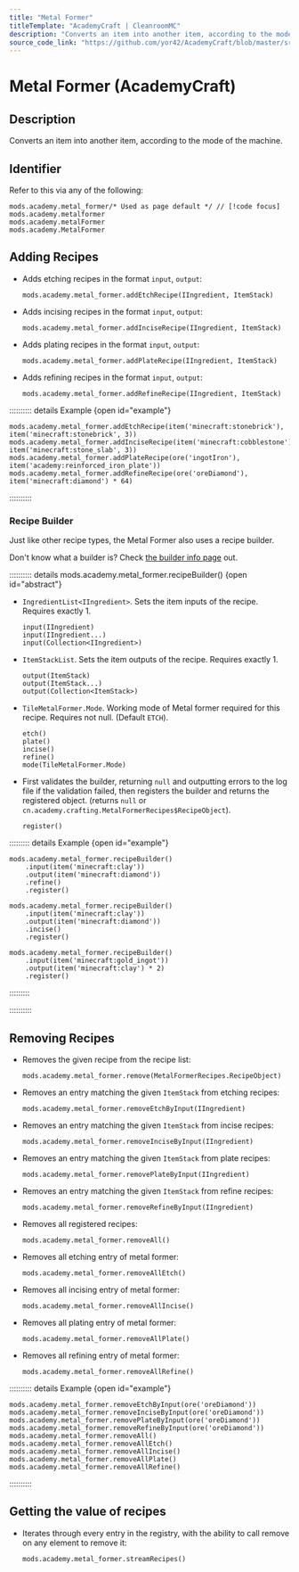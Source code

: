 ```yaml
---
title: "Metal Former"
titleTemplate: "AcademyCraft | CleanroomMC"
description: "Converts an item into another item, according to the mode of the machine."
source_code_link: "https://github.com/yor42/AcademyCraft/blob/master/src/main/java/cn/academy/support/groovyscript/modules/MetalFormer.java"
---
```


# Metal Former (AcademyCraft)

## Description

Converts an item into another item, according to the mode of the machine.

## Identifier

Refer to this via any of the following:

```groovy:no-line-numbers {1}
mods.academy.metal_former/* Used as page default */ // [!code focus]
mods.academy.metalformer
mods.academy.metalFormer
mods.academy.MetalFormer
```


## Adding Recipes

- Adds etching recipes in the format `input`, `output`:

    ```groovy:no-line-numbers
    mods.academy.metal_former.addEtchRecipe(IIngredient, ItemStack)
    ```

- Adds incising recipes in the format `input`, `output`:

    ```groovy:no-line-numbers
    mods.academy.metal_former.addInciseRecipe(IIngredient, ItemStack)
    ```

- Adds plating recipes in the format `input`, `output`:

    ```groovy:no-line-numbers
    mods.academy.metal_former.addPlateRecipe(IIngredient, ItemStack)
    ```

- Adds refining recipes in the format `input`, `output`:

    ```groovy:no-line-numbers
    mods.academy.metal_former.addRefineRecipe(IIngredient, ItemStack)
    ```

:::::::::: details Example {open id="example"}
```groovy:no-line-numbers
mods.academy.metal_former.addEtchRecipe(item('minecraft:stonebrick'), item('minecraft:stonebrick', 3))
mods.academy.metal_former.addInciseRecipe(item('minecraft:cobblestone'), item('minecraft:stone_slab', 3))
mods.academy.metal_former.addPlateRecipe(ore('ingotIron'), item('academy:reinforced_iron_plate'))
mods.academy.metal_former.addRefineRecipe(ore('oreDiamond'), item('minecraft:diamond') * 64)
```

::::::::::

### Recipe Builder

Just like other recipe types, the Metal Former also uses a recipe builder.

Don't know what a builder is? Check [the builder info page](../../getting_started/builder.md) out.

:::::::::: details mods.academy.metal_former.recipeBuilder() {open id="abstract"}
- `IngredientList<IIngredient>`. Sets the item inputs of the recipe. Requires exactly 1.

    ```groovy:no-line-numbers
    input(IIngredient)
    input(IIngredient...)
    input(Collection<IIngredient>)
    ```

- `ItemStackList`. Sets the item outputs of the recipe. Requires exactly 1.

    ```groovy:no-line-numbers
    output(ItemStack)
    output(ItemStack...)
    output(Collection<ItemStack>)
    ```

- `TileMetalFormer.Mode`. Working mode of Metal former required for this recipe. Requires not null. (Default `ETCH`).

    ```groovy:no-line-numbers
    etch()
    plate()
    incise()
    refine()
    mode(TileMetalFormer.Mode)
    ```

- First validates the builder, returning `null` and outputting errors to the log file if the validation failed, then registers the builder and returns the registered object. (returns `null` or `cn.academy.crafting.MetalFormerRecipes$RecipeObject`).

    ```groovy:no-line-numbers
    register()
    ```

::::::::: details Example {open id="example"}
```groovy:no-line-numbers
mods.academy.metal_former.recipeBuilder()
    .input(item('minecraft:clay'))
    .output(item('minecraft:diamond'))
    .refine()
    .register()

mods.academy.metal_former.recipeBuilder()
    .input(item('minecraft:clay'))
    .output(item('minecraft:diamond'))
    .incise()
    .register()

mods.academy.metal_former.recipeBuilder()
    .input(item('minecraft:gold_ingot'))
    .output(item('minecraft:clay') * 2)
    .register()
```

:::::::::

::::::::::

## Removing Recipes

- Removes the given recipe from the recipe list:

    ```groovy:no-line-numbers
    mods.academy.metal_former.remove(MetalFormerRecipes.RecipeObject)
    ```

- Removes an entry matching the given `ItemStack` from etching recipes:

    ```groovy:no-line-numbers
    mods.academy.metal_former.removeEtchByInput(IIngredient)
    ```

- Removes an entry matching the given `ItemStack` from incise recipes:

    ```groovy:no-line-numbers
    mods.academy.metal_former.removeInciseByInput(IIngredient)
    ```

- Removes an entry matching the given `ItemStack` from plate recipes:

    ```groovy:no-line-numbers
    mods.academy.metal_former.removePlateByInput(IIngredient)
    ```

- Removes an entry matching the given `ItemStack` from refine recipes:

    ```groovy:no-line-numbers
    mods.academy.metal_former.removeRefineByInput(IIngredient)
    ```

- Removes all registered recipes:

    ```groovy:no-line-numbers
    mods.academy.metal_former.removeAll()
    ```

- Removes all etching entry of metal former:

    ```groovy:no-line-numbers
    mods.academy.metal_former.removeAllEtch()
    ```

- Removes all incising entry of metal former:

    ```groovy:no-line-numbers
    mods.academy.metal_former.removeAllIncise()
    ```

- Removes all plating entry of metal former:

    ```groovy:no-line-numbers
    mods.academy.metal_former.removeAllPlate()
    ```

- Removes all refining entry of metal former:

    ```groovy:no-line-numbers
    mods.academy.metal_former.removeAllRefine()
    ```

:::::::::: details Example {open id="example"}
```groovy:no-line-numbers
mods.academy.metal_former.removeEtchByInput(ore('oreDiamond'))
mods.academy.metal_former.removeInciseByInput(ore('oreDiamond'))
mods.academy.metal_former.removePlateByInput(ore('oreDiamond'))
mods.academy.metal_former.removeRefineByInput(ore('oreDiamond'))
mods.academy.metal_former.removeAll()
mods.academy.metal_former.removeAllEtch()
mods.academy.metal_former.removeAllIncise()
mods.academy.metal_former.removeAllPlate()
mods.academy.metal_former.removeAllRefine()
```

::::::::::

## Getting the value of recipes

- Iterates through every entry in the registry, with the ability to call remove on any element to remove it:

    ```groovy:no-line-numbers
    mods.academy.metal_former.streamRecipes()
    ```
